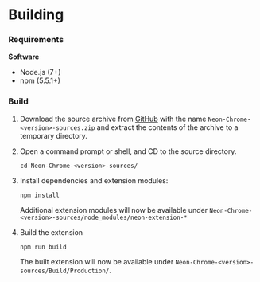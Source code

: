 # Building

### Requirements

**Software**

 - Node.js (7+)
 - npm (5.5.1+)

### Build

1. Download the source archive from [GitHub](https://github.com/NeApp/neon-extension-chrome/releases) with the name `Neon-Chrome-<version>-sources.zip` and extract the contents of the archive to a temporary directory.

2. Open a command prompt or shell, and CD to the source directory.

    ```
    cd Neon-Chrome-<version>-sources/
    ```

3. Install dependencies and extension modules:

    ```
    npm install
    ```

    Additional extension modules will now be available under `Neon-Chrome-<version>-sources/node_modules/neon-extension-*`

4. Build the extension

    ```
    npm run build
    ```

    The built extension will now be available under `Neon-Chrome-<version>-sources/Build/Production/`.
